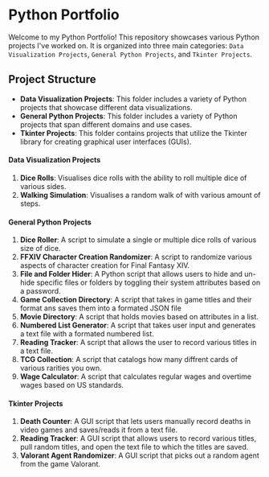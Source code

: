# Python Portfolio

Welcome to my Python Portfolio! This repository showcases various Python projects I've worked on. It is organized into three main categories: `Data Visualization Projects`, `General Python Projects`, and `Tkinter Projects`.

## Project Structure

- **Data Visualization Projects**: This folder includes a variety of Python projects that showcase different data visualizations.
- **General Python Projects**: This folder includes a variety of Python projects that span different domains and use cases.
- **Tkinter Projects**: This folder contains projects that utilize the Tkinter library for creating graphical user interfaces (GUIs).

#### Data Visualization Projects

1. **Dice Rolls**: Visualises dice rolls with the ability to roll multiple dice of various sides.
2. **Walking Simulation**: Visualises a random walk of with various amount of steps.

#### General Python Projects

1. **Dice Roller**: A script to simulate a single or multiple dice rolls of various size of dice.
2. **FFXIV Character Creation Randomizer**: A script to randomize various aspects of character creation for Final Fantasy XIV.
3. **File and Folder Hider**: A Python script that allows users to hide and un-hide specific files or folders by toggling their system attributes based on a password.
4. **Game Collection Directory**: A script that takes in game titles and their format ans saves them into a formated JSON file
5. **Movie Directory**: A script that holds movies based on attributes in a list.
6. **Numbered List Generator**: A script that takes user input and generates a text file with a formated numbered list.
7. **Reading Tracker**: A script that allows the user to record various titles in a text file.
8. **TCG Collection**: A script that catalogs how many diffrent cards of various rarities you own.
9. **Wage Calculator**: A script that calculates regular wages and overtime wages based on US standards.

#### Tkinter Projects

1. **Death Counter**: A GUI script that lets users manually record deaths in video games and saves/reads it from a text file.
2. **Reading Tracker**: A GUI script that allows users to record various titles, pull random titles, and open the text file to which the titles are saved.
3. **Valorant Agent Randomizer**: A GUI script that picks out a random agent from the game Valorant.
